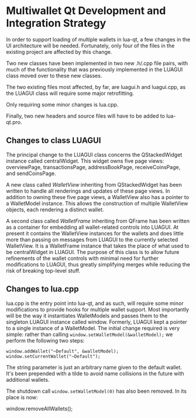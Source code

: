 Multiwallet Qt Development and Integration Strategy
===================================================

In order to support loading of multiple wallets in lua-qt, a few changes in the UI architecture will be needed.
Fortunately, only four of the files in the existing project are affected by this change.

Two new classes have been implemented in two new .h/.cpp file pairs, with much of the functionality that was previously
implemented in the LUAGUI class moved over to these new classes.

The two existing files most affected, by far, are luagui.h and luagui.cpp, as the LUAGUI class will require
some major retrofitting.

Only requiring some minor changes is lua.cpp.

Finally, two new headers and source files will have to be added to lua-qt.pro.

Changes to class LUAGUI
---------------------------
The principal change to the LUAGUI class concerns the QStackedWidget instance called centralWidget.
This widget owns five page views: overviewPage, transactionsPage, addressBookPage, receiveCoinsPage, and sendCoinsPage.

A new class called *WalletView* inheriting from QStackedWidget has been written to handle all renderings and updates of
these page views. In addition to owning these five page views, a WalletView also has a pointer to a WalletModel instance.
This allows the construction of multiple WalletView objects, each rendering a distinct wallet.

A second class called *WalletFrame* inheriting from QFrame has been written as a container for embedding all wallet-related
controls into LUAGUI. At present it contains the WalletView instances for the wallets and does little more than passing on messages
from LUAGUI to the currently selected WalletView. It is a WalletFrame instance
that takes the place of what used to be centralWidget in LUAGUI. The purpose of this class is to allow future
refinements of the wallet controls with minimal need for further modifications to LUAGUI, thus greatly simplifying
merges while reducing the risk of breaking top-level stuff.

Changes to lua.cpp
----------------------
lua.cpp is the entry point into lua-qt, and as such, will require some minor modifications to provide hooks for
multiple wallet support. Most importantly will be the way it instantiates WalletModels and passes them to the
singleton LUAGUI instance called window. Formerly, LUAGUI kept a pointer to a single instance of a WalletModel.
The initial change required is very simple: rather than calling `window.setWalletModel(&walletModel);` we perform the
following two steps:

	window.addWallet("~Default", &walletModel);
	window.setCurrentWallet("~Default");

The string parameter is just an arbitrary name given to the default wallet. It's been prepended with a tilde to avoid name collisions in the future with additional wallets.

The shutdown call `window.setWalletModel(0)` has also been removed. In its place is now:

window.removeAllWallets();
